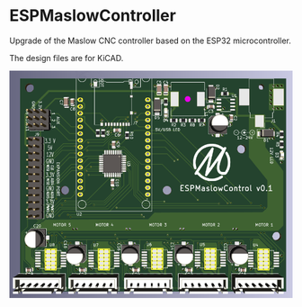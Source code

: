 # ESPMaslowController
Upgrade of the Maslow CNC controller based on the ESP32 microcontroller.

The design files are for KiCAD.

![A rendering of the PCB](docs/board_render.png)
